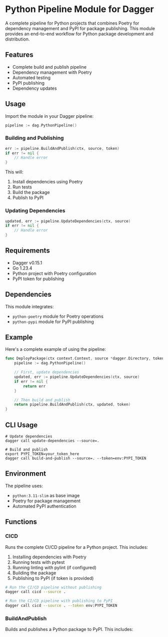 # Python Pipeline Module for Dagger

A complete pipeline for Python projects that combines Poetry for dependency management and PyPI for package publishing. This module provides an end-to-end workflow for Python package development and distribution.

## Features

- Complete build and publish pipeline
- Dependency management with Poetry
- Automated testing
- PyPI publishing
- Dependency updates

## Usage

Import the module in your Dagger pipeline:

```go
pipeline := dag.PythonPipeline()
```

### Building and Publishing

```go
err := pipeline.BuildAndPublish(ctx, source, token)
if err != nil {
    // Handle error
}
```

This will:

1. Install dependencies using Poetry
2. Run tests
3. Build the package
4. Publish to PyPI

### Updating Dependencies

```go
updated, err := pipeline.UpdateDependencies(ctx, source)
if err != nil {
    // Handle error
}
```

## Requirements

- Dagger v0.15.1
- Go 1.23.4
- Python project with Poetry configuration
- PyPI token for publishing

## Dependencies

This module integrates:

- `python-poetry` module for Poetry operations
- `python-pypi` module for PyPI publishing

## Example

Here's a complete example of using the pipeline:

```go
func DeployPackage(ctx context.Context, source *dagger.Directory, token *dagger.Secret) error {
    pipeline := dag.PythonPipeline()

    // First, update dependencies
    updated, err := pipeline.UpdateDependencies(ctx, source)
    if err != nil {
        return err
    }

    // Then build and publish
    return pipeline.BuildAndPublish(ctx, updated, token)
}
```

## CLI Usage

```shell
# Update dependencies
dagger call update-dependencies --source=.

# Build and publish
export PYPI_TOKEN=your_token_here
dagger call build-and-publish --source=. --token=env:PYPI_TOKEN
```

## Environment

The pipeline uses:

- `python:3.11-slim` as base image
- Poetry for package management
- Automated PyPI authentication

## Functions

### CICD

Runs the complete CI/CD pipeline for a Python project. This includes:

1. Installing dependencies with Poetry
2. Running tests with pytest
3. Running linting with pylint (if configured)
4. Building the package
5. Publishing to PyPI (if token is provided)

```bash
# Run the CI/CD pipeline without publishing
dagger call cicd --source .

# Run the CI/CD pipeline with publishing to PyPI
dagger call cicd --source . --token env:PYPI_TOKEN
```

### BuildAndPublish

Builds and publishes a Python package to PyPI. This includes:
